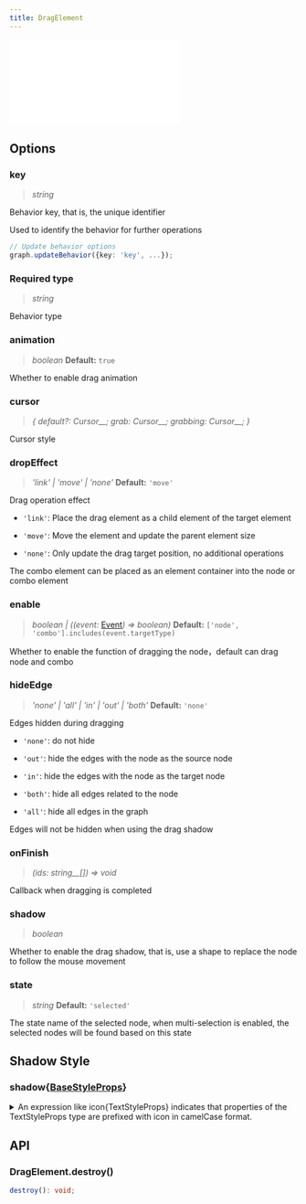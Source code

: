 ```yaml
---
title: DragElement
---
```


<embed src="@/common/api/behaviors/drag-element.md"></embed>

## Options

### key

> _string_

Behavior key, that is, the unique identifier

Used to identify the behavior for further operations

```typescript
// Update behavior options
graph.updateBehavior({key: 'key', ...});
```

### <Badge type="success">Required</Badge> type

> _string_

Behavior type

### animation

> _boolean_ **Default:** `true`

Whether to enable drag animation

### cursor

> _{ default?:_ _Cursor\_\_; grab:_ _Cursor\_\_; grabbing:_ _Cursor\_\_; }_

Cursor style

### dropEffect

> _'link' \| 'move' \| 'none'_ **Default:** `'move'`

Drag operation effect

- `'link'`: Place the drag element as a child element of the target element

- `'move'`: Move the element and update the parent element size

- `'none'`: Only update the drag target position, no additional operations

The combo element can be placed as an element container into the node or combo element

### enable

> _boolean \| ((event:_ [Event](/manual/graph-api/event#事件对象属性)_) => boolean)_ **Default:** `['node', 'combo'].includes(event.targetType)`

Whether to enable the function of dragging the node，default can drag node and combo

### hideEdge

> _'none' \| 'all' \|_ _'in' \| 'out' \| 'both'_ **Default:** `'none'`

Edges hidden during dragging

- `'none'`: do not hide

- `'out'`: hide the edges with the node as the source node

- `'in'`: hide the edges with the node as the target node

- `'both'`: hide all edges related to the node

- `'all'`: hide all edges in the graph

Edges will not be hidden when using the drag shadow

### onFinish

> _(ids:_ _string\_\_[]) => void_

Callback when dragging is completed

### shadow

> _boolean_

Whether to enable the drag shadow, that is, use a shape to replace the node to follow the mouse movement

### state

> _string_ **Default:** `'selected'`

The state name of the selected node, when multi-selection is enabled, the selected nodes will be found based on this state

## Shadow Style

### shadow{[BaseStyleProps](https://g.antv.antgroup.com/api/basic/display-object#%E7%BB%98%E5%9B%BE%E5%B1%9E%E6%80%A7)}

<details><summary>An expression like icon{TextStyleProps} indicates that properties of the TextStyleProps type are prefixed with icon in camelCase format.</summary>

TextStyleProps includes the following properties:

- fill
- fontSize
- fontWeight
- ...

icon{TextStyleProps} means you need to use the following property names:

- iconFill
- iconFontSize
- iconFontWeight
- ...

</details>

## API

### DragElement.destroy()

```typescript
destroy(): void;
```
